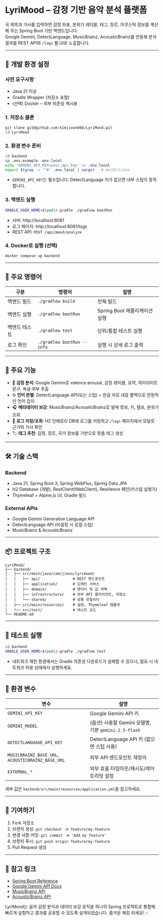 # LyriMood – 감정 기반 음악 분석 플랫폼

곡 제목과 가사를 입력하면 감정 좌표, 분위기 레이블, 태그, 장르, 어쿠스틱 정보를 계산해 주는 Spring Boot 기반 백엔드입니다.  
Google Gemini, DetectLanguage, MusicBrainz, AcousticBrainz를 연동해 분석 결과를 REST API와 `/logs` 웹 UI로 노출합니다.

---

## 🚀 개발 환경 설정

### 사전 요구사항
- Java 21 이상
- Gradle Wrapper (저장소 포함)
- (선택) Docker – 외부 의존성 캐시용

### 1. 저장소 클론
```bash
git clone git@github.com:kimjieun666/LyriMood.git
cd LyriMood
```

### 2. 환경 변수 준비
```bash
cd backend
cp .env.example .env.local
echo 'GEMINI_API_KEY=your_api_key' >> .env.local
export $(grep -v '^#' .env.local | xargs)   # macOS/Linux
```
- `GEMINI_API_KEY`는 필수입니다. DetectLanguage 키가 없으면 내부 스텁이 동작합니다.

### 3. 백엔드 실행
```bash
GRADLE_USER_HOME=$(pwd)/.gradle ./gradlew bootRun
```
- 서버: http://localhost:8081  
- 로그 페이지: http://localhost:8081/logs  
- REST API: `POST /api/mood/analyze`

### 4. Docker로 실행 (선택)
```bash
docker compose up backend
```

---

## 🔧 주요 명령어
| 구분 | 명령어 | 설명 |
| --- | --- | --- |
| 백엔드 빌드 | `./gradlew build` | 전체 빌드 |
| 백엔드 실행 | `./gradlew bootRun` | Spring Boot 애플리케이션 실행 |
| 백엔드 테스트 | `./gradlew test` | 단위/통합 테스트 실행 |
| 로그 확인 | `./gradlew bootRun --info` | 실행 시 상세 로그 출력 |

---

## 🚀 주요 기능
- 🧠 **감정 분석**: Google Gemini로 valence·arousal, 감정 레이블, 요약, 하이라이트 문구, 욕설 여부 추출
- 🌐 **언어 판별**: DetectLanguage API(또는 스텁) + 한글 자모 대응 폴백으로 안정적인 언어 감지
- 🎧 **메타데이터 보강**: MusicBrainz/AcousticBrainz로 발매 정보, 키, 템포, 분위기 조회
- 📓 **로그 저장/조회**: H2 인메모리 DB에 로그를 저장하고 `/logs` 페이지에서 모달로 근거와 가사 확인
- 🏷️ **태그 추천**: 감정, 장르, 국가 정보를 기반으로 맞춤 태그 생성

---

## 🛠 기술 스택
### Backend
- Java 21, Spring Boot 3, Spring WebFlux, Spring Data JPA
- H2 Database (개발), RestClient(WebClient), Resilience 패턴(커스텀 실행기)
- Thymeleaf + Alpine.js UI, Gradle 빌드

### External APIs
- Google Gemini Generative Language API
- DetectLanguage API (미설정 시 로컬 스텁)
- MusicBrainz & AcousticBrainz

---

## 📦 프로젝트 구조
```
LyriMood/
├── backend/
│   ├── src/main/java/com/jieun/lyrimood/
│   │   ├── api/               # REST 엔드포인트
│   │   ├── application/       # 도메인 서비스
│   │   ├── domain/            # 엔티티 및 값 객체
│   │   ├── infrastructure/    # 외부 API 클라이언트, 저장소
│   │   └── shared/            # 공통 유틸리티
│   ├── src/main/resources/    # 설정, Thymeleaf 템플릿
│   └── src/test/              # 테스트 코드
└── README.md
```

---

## 🧪 테스트 실행
```bash
cd backend
GRADLE_USER_HOME=$(pwd)/.gradle ./gradlew test
```
- 네트워크 제한 환경에서는 Gradle 의존성 다운로드가 실패할 수 있으니, 필요 시 네트워크 허용 상태에서 실행하세요.

---

## 🔐 환경 변수
| 변수 | 설명 |
| --- | --- |
| `GEMINI_API_KEY` | Google Gemini API 키 |
| `GEMINI_MODEL` | (옵션) 사용할 Gemini 모델명, 기본 `gemini-2.5-flash` |
| `DETECTLANGUAGE_API_KEY` | DetectLanguage API 키 (없으면 스텁 사용) |
| `MUSICBRAINZ_BASE_URL`, `ACOUSTICBRAINZ_BASE_URL` | 외부 API 엔드포인트 재정의 |
| `EXTERNAL_*` | 외부 호출 타임아웃/재시도/레이트리밋 설정 |

세부 값은 `backend/src/main/resources/application.yml`을 참고하세요.

---

## 🤝 기여하기
1. Fork 저장소
2. 브랜치 생성: `git checkout -b feature/my-feature`
3. 변경 사항 커밋: `git commit -m 'Add my feature'`
4. 브랜치 푸시: `git push origin feature/my-feature`
5. Pull Request 생성

---

## 📎 참고 링크
- [Spring Boot Reference](https://docs.spring.io/spring-boot/)
- [Google Gemini API Docs](https://ai.google.dev/)
- [MusicBrainz API](https://musicbrainz.org/doc/Development/XML_Web_Service/Version_2)
- [AcousticBrainz API](https://acousticbrainz.org/api)

LyriMood는 음악 감정 분석과 데이터 보강 로직을 하나의 Spring 프로젝트로 통합해 빠르게 실험하고 결과를 공유할 수 있도록 설계되었습니다. 즐거운 해킹 되세요! 🎶
